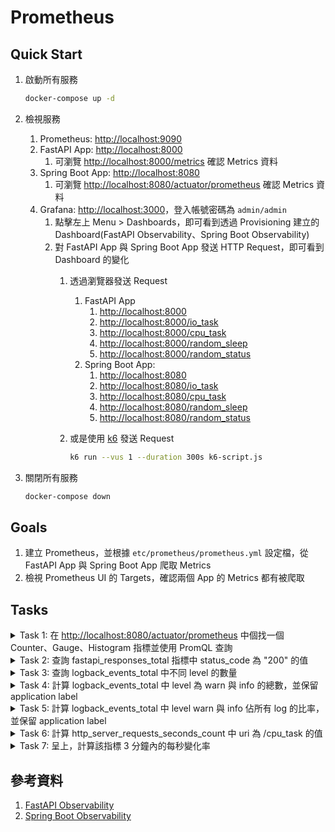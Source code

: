 # Prometheus

## Quick Start

1. 啟動所有服務

    ```bash
    docker-compose up -d
    ```

2. 檢視服務
   1. Prometheus: [http://localhost:9090](http://localhost:9090)
   2. FastAPI App: [http://localhost:8000](http://localhost:8000)
      1. 可瀏覽 [http://localhost:8000/metrics](http://localhost:8000/metrics) 確認 Metrics 資料
   3. Spring Boot App: [http://localhost:8080](http://localhost:8080)
      1. 可瀏覽 [http://localhost:8080/actuator/prometheus](http://localhost:8080/actuator/prometheus) 確認 Metrics 資料
   4. Grafana: [http://localhost:3000](http://localhost:3000)，登入帳號密碼為 `admin/admin`
      1. 點擊左上 Menu > Dashboards，即可看到透過 Provisioning 建立的 Dashboard(FastAPI Observability、Spring Boot Observability)
      2. 對 FastAPI App 與 Spring Boot App 發送 HTTP Request，即可看到 Dashboard 的變化
         1. 透過瀏覽器發送 Request
            1. FastAPI App
               1. [http://localhost:8000](http://localhost:8000)
               2. [http://localhost:8000/io_task](http://localhost:8000/io_task)
               3. [http://localhost:8000/cpu_task](http://localhost:8000/cpu_task)
               4. [http://localhost:8000/random_sleep](http://localhost:8000/random_sleep)
               5. [http://localhost:8000/random_status](http://localhost:8000/random_status)
            2. Spring Boot App: 
               1. [http://localhost:8080](http://localhost:8080)
               2. [http://localhost:8080/io_task](http://localhost:8080/io_task)
               3. [http://localhost:8080/cpu_task](http://localhost:8080/cpu_task)
               4. [http://localhost:8080/random_sleep](http://localhost:8080/random_sleep)
               5. [http://localhost:8080/random_status](http://localhost:8080/random_status)
         2. 或是使用 [k6](https://k6.io/) 發送 Request

            ```bash
            k6 run --vus 1 --duration 300s k6-script.js
            ```
3. 關閉所有服務

    ```bash
    docker-compose down
    ```

## Goals

1. 建立 Prometheus，並根據 `etc/prometheus/prometheus.yml` 設定檔，從 FastAPI App 與 Spring Boot App 爬取 Metrics
2. 檢視 Prometheus UI 的 Targets，確認兩個 App 的 Metrics 都有被爬取

## Tasks

<details><summary>Task 1: 在 <a href="http://localhost:8080/actuator/prometheus">http://localhost:8080/actuator/prometheus</a> 中個找一個 Counter、Gauge、Histogram 指標並使用 PromQL 查詢</summary>

1. 瀏覽 [http://localhost:8080/actuator/prometheus](http://localhost:8080/actuator/prometheus) 根據指標附註挑選一個 Counter、Gauge、Histogram 指標
   1. Counter: `http_server_requests_seconds_count`
   2. Gauge: `jvm_memory_used_bytes`
   3. Histogram: `http_server_requests_seconds_bucket`
2. 於 Prometheus Web UI [http://localhost:9090](http://localhost:9090) 查詢
3. 或於 Grafana [http://localhost:3000](http://localhost:3000) 的 Explore 中選擇 Prometheus Data Source 並查詢

</details>

<details><summary>Task 2: 查詢 fastapi_responses_total 指標中 status_code 為 "200" 的值</summary>

1. 查詢語法為 `fastapi_responses_total{status_code="200"}`

</details>

<details><summary>Task 3: 查詢 logback_events_total 中不同 level 的數量</summary>

1. 查詢語法為 `logback_events_total{}`

</details>

<details><summary>Task 4: 計算 logback_events_total 中 level 為 warn 與 info 的總數，並保留 application label</summary>

1. 查詢語法為 `sum(logback_events_total{level="warn"}) by(application) + sum(logback_events_total{level="info"}) by(application)`
2. 或是 `sum(logback_events_total{level=~"warn|info"}) by(application)`

</details>

<details><summary>Task 5: 計算 logback_events_total 中 level warn 與 info 佔所有 log 的比率，並保留 application label</summary>

1. 查詢語法為 `sum(logback_events_total{level=~"warn|info"}) by(application) / sum(logback_events_total) by(application)`

</details>

<details><summary>Task 6: 計算 http_server_requests_seconds_count 中 uri 為 /cpu_task 的值</summary>

1. 查詢語法為 `http_server_requests_seconds_count{uri="/cpu_task"}`

</details>

<details><summary>Task 7: 呈上，計算該指標 3 分鐘內的每秒變化率</summary>

1. 查詢語法為 `rate(http_server_requests_seconds_count{uri="/cpu_task"}[3m])`

</details>

## 參考資料

1. [FastAPI Observability](https://grafana.com/grafana/dashboards/16110-fastapi-observability/)
2. [Spring Boot Observability](https://grafana.com/grafana/dashboards/17175-spring-boot-observability/)
